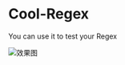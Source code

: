 # Cool-Regex
You can use it to test your Regex

![效果图](https://thumbnail0.baidupcs.com/thumbnail/86827b77a04eaf5c5f374a629b6799e1?fid=1129354258-250528-387496122765117&time=1462806000&rt=sh&sign=FDTAER-DCb740ccc5511e5e8fedcff06b081203-pQgGztFQ5UvWWn3DuhoDEHR1z6Q%3D&expires=8h&chkv=0&chkbd=0&chkpc=&dp-logid=3014934153980691383&dp-callid=0&size=c710_u400&quality=100)
